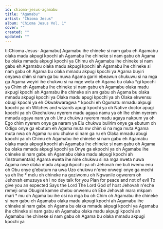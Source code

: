 ```yaml
---
id: chioma-jesus-agamabu
title: "Agamabu"
artist: "Chioma Jesus"
album: "Chioma Jesus Vol. 1"
cover: ""
created: ""
updated: ""
---
```


ti:Chioma Jesus- Agamabu]
Agamabu ihe chineke si nam gabu eh
Agamabu olaka madu akpugi kpochi ah
Agamabu ihe chineke si nam gabu oh
Agama bu olaka mmadu akpugi kpochi ya
Chimu eh
Agamabu ihe chineke si nam gabu eh
Agamabu olaka madu akpugi kpochi ah
Agamabu ihe chineke si nam gabu oh
Agama bu olaka mmadu akpugi kpochi ya
Agama buyiri onyawa chim si nam ga bu nuwa
Agama gariri ebeawun chukuwu si na mga ga
Agama weyiri ihe chukwu si na mge weta eh
Agama bu olaka *gi kpochi ya
Chim eh
Agamabu ihe chineke si nam gabu eh
Agamabu olaka madu akpugi kpochi ah
Agamabu ihe chineke sin am gabu oh
Agama bu olaka mmadu akpugi kpochi ya
Olaka madu apugi kpochi ya oh
Olaka ekwensu obugi kpochi ya eh
Okwakwaragwa * kpochi eh
Ogumatu mmadu akpugi kpochi ya oh
Witches and wizards apugi kpochi ya oh
Native doctor apugi kpochi ya oh
Okechukwu nyerem madu agaya namu ya oh
Ihe chim nyerem mmadu agaya nam ya oh
Umu chukwu nyerem madu agaya nakpum ya oh
Ego chim nyerem  onye ga naram ya
Elu chukwu bulirim onye ga ebutum oh
Odigo onye ga ebutum eh
Agama muta nw chim si na mga muta
Agama muta nwa oh
Agama ru oru chukw si nam ga ru eh
Olaka mmadu abugi kpochi ya oh
Chimu eh
Agamabu ihe chineke si nam gabu eh
Agamabu olaka madu akpugi kpochi ah
Agamabu ihe chineke si nam gabu oh
Agama bu olaka mmadu akpugi kpochi ya
Onye ga ekpochi ya oh
Agamabu ihe chineke si nam gabu eh
Agamabu olaka madu akpugi kpochi ah
(Instrumentals)
Agama eweta ihe nine chukwu si na mga nweta nuwa
Agama nwe olaka madu akpugi ikpochi ya oh
Jehovah me buli iwemu enu oh
Obu onye g'ebutum na uwa
Uzo chukwu n'eme onwegi onye ga mechi ya eh
Ihe * melu oh chineke na goziwomu oh
Ngwanile ogwerem oh
Jehovah emuzuya eh
I no dey talk  for you
Plan for peace and not of evil
To give you an expected 
Says the Lord
The Lord God of host
Jehovah n'eche remeji oma
Obugini kamne chebu onwemu oh
Ebe Jehovah mara mkpam mari * mu oh
Agama bu ihe osi na mga bu oh
Chim oh
Agamabu ihe chineke si nam gabu eh
Agamabu olaka madu akpugi kpochi ah
Agamabu ihe chineke si nam gabu oh
Agama bu olaka mmadu akpugi kpochi ya
Agamabu ihe chineke si nam gabu eh
Agamabu olaka madu akpugi kpochi ah
Agamabu ihe chineke si nam gabu oh
Agama bu olaka mmadu akpugi kpochi ya